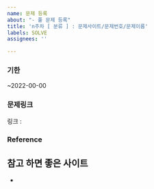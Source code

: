 ```yaml
---
name: 문제 등록
about: "- 풀 문제 등록"
title: 'n주차 [ 분류 ] : 문제사이트/문제번호/문제이름'
labels: SOLVE
assignees: ''

---
```


### 기한
~2022-00-00

### 문제링크
링크 : 

### Reference
참고 하면 좋은 사이트
-
-

